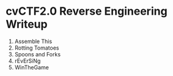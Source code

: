 # cvCTF2.0 Reverse Engineering Writeup

1. Assemble This
2. Rotting Tomatoes
3. Spoons and Forks
4. rEvErSiNg
5. WinTheGame